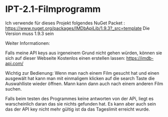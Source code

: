 # IPT-2.1-Filmprogramm
Ich verwende für dieses Projekt folgendes NuGet Packet :
 https://www.nuget.org/packages/IMDbApiLib/1.9.3?_src=template
Die Version muss 1.9.3 sein

Weiter Informationen:

Falls meine API keys aus irgeneinem Grund nicht gehen würden, können sie sich auf dieser Webseite Kostenlos einen erstellen lassen: https://imdb-api.com/

Wichtig zur Bedienung:
Wenn man nach einem Film gesucht hat und einen ausgewält hat kann man mit einmaligem klicken auf die search Taste die Auswahlliste wieder öffnen. Mann kann dann auch nach einem anderen Film suchen.

Falls beim testen des Programmes keine antworten von der APi, liegt es warscheinlich daran das sie nichts gefunden
hat. Es kann aber auch sein das der API key nicht mehr gültig ist da das Tageslimit erreicht wurde.
